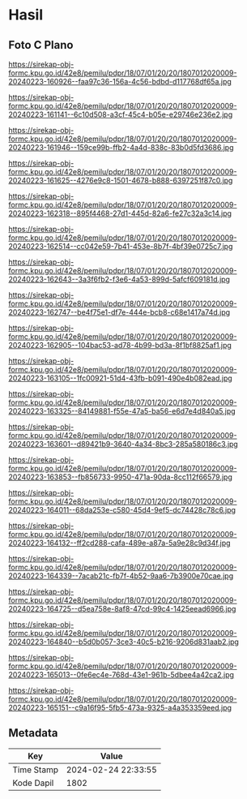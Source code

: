 # Hasil

## Foto C Plano

https://sirekap-obj-formc.kpu.go.id/42e8/pemilu/pdpr/18/07/01/20/20/1807012020009-20240223-160926--faa97c36-156a-4c56-bdbd-d117768df65a.jpg

https://sirekap-obj-formc.kpu.go.id/42e8/pemilu/pdpr/18/07/01/20/20/1807012020009-20240223-161141--6c10d508-a3cf-45c4-b05e-e29746e236e2.jpg

https://sirekap-obj-formc.kpu.go.id/42e8/pemilu/pdpr/18/07/01/20/20/1807012020009-20240223-161946--159ce99b-ffb2-4a4d-838c-83b0d5fd3686.jpg

https://sirekap-obj-formc.kpu.go.id/42e8/pemilu/pdpr/18/07/01/20/20/1807012020009-20240223-161625--4276e9c8-1501-4678-b888-6397251f87c0.jpg

https://sirekap-obj-formc.kpu.go.id/42e8/pemilu/pdpr/18/07/01/20/20/1807012020009-20240223-162318--895f4468-27d1-445d-82a6-fe27c32a3c14.jpg

https://sirekap-obj-formc.kpu.go.id/42e8/pemilu/pdpr/18/07/01/20/20/1807012020009-20240223-162514--cc042e59-7b41-453e-8b7f-4bf39e0725c7.jpg

https://sirekap-obj-formc.kpu.go.id/42e8/pemilu/pdpr/18/07/01/20/20/1807012020009-20240223-162643--3a3f6fb2-f3e6-4a53-899d-5afcf609181d.jpg

https://sirekap-obj-formc.kpu.go.id/42e8/pemilu/pdpr/18/07/01/20/20/1807012020009-20240223-162747--be4f75e1-df7e-444e-bcb8-c68e1417a74d.jpg

https://sirekap-obj-formc.kpu.go.id/42e8/pemilu/pdpr/18/07/01/20/20/1807012020009-20240223-162905--104bac53-ad78-4b99-bd3a-8f1bf8825af1.jpg

https://sirekap-obj-formc.kpu.go.id/42e8/pemilu/pdpr/18/07/01/20/20/1807012020009-20240223-163105--1fc00921-51d4-43fb-b091-490e4b082ead.jpg

https://sirekap-obj-formc.kpu.go.id/42e8/pemilu/pdpr/18/07/01/20/20/1807012020009-20240223-163325--84149881-f55e-47a5-ba56-e6d7e4d840a5.jpg

https://sirekap-obj-formc.kpu.go.id/42e8/pemilu/pdpr/18/07/01/20/20/1807012020009-20240223-163601--d89421b9-3640-4a34-8bc3-285a580186c3.jpg

https://sirekap-obj-formc.kpu.go.id/42e8/pemilu/pdpr/18/07/01/20/20/1807012020009-20240223-163853--fb856733-9950-471a-90da-8cc112f66579.jpg

https://sirekap-obj-formc.kpu.go.id/42e8/pemilu/pdpr/18/07/01/20/20/1807012020009-20240223-164011--68da253e-c580-45d4-9ef5-dc74428c78c6.jpg

https://sirekap-obj-formc.kpu.go.id/42e8/pemilu/pdpr/18/07/01/20/20/1807012020009-20240223-164132--ff2cd288-cafa-489e-a87a-5a9e28c9d34f.jpg

https://sirekap-obj-formc.kpu.go.id/42e8/pemilu/pdpr/18/07/01/20/20/1807012020009-20240223-164339--7acab21c-fb7f-4b52-9aa6-7b3900e70cae.jpg

https://sirekap-obj-formc.kpu.go.id/42e8/pemilu/pdpr/18/07/01/20/20/1807012020009-20240223-164725--d5ea758e-8af8-47cd-99c4-1425eead6966.jpg

https://sirekap-obj-formc.kpu.go.id/42e8/pemilu/pdpr/18/07/01/20/20/1807012020009-20240223-164840--b5d0b057-3ce3-40c5-b216-9206d831aab2.jpg

https://sirekap-obj-formc.kpu.go.id/42e8/pemilu/pdpr/18/07/01/20/20/1807012020009-20240223-165013--0fe6ec4e-768d-43e1-961b-5dbee4a42ca2.jpg

https://sirekap-obj-formc.kpu.go.id/42e8/pemilu/pdpr/18/07/01/20/20/1807012020009-20240223-165151--c9a16f95-5fb5-473a-9325-a4a353359eed.jpg


## Metadata

| Key        | Value               |
| ---------- | ------------------- |
| Time Stamp | 2024-02-24 22:33:55 |
| Kode Dapil | 1802                |



